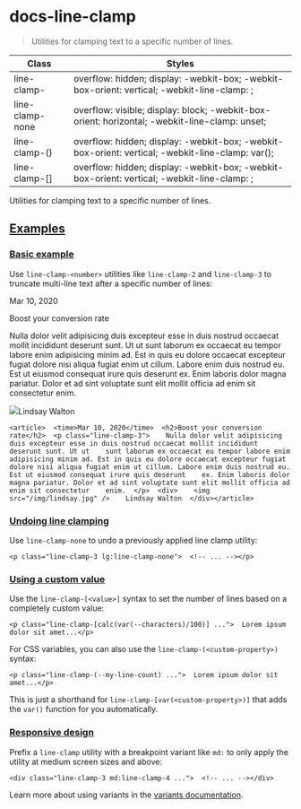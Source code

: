 # docs-line-clamp

> Utilities for clamping text to a specific number of lines.

| Class                          | Styles                                                                                                            |
| ------------------------------ | ----------------------------------------------------------------------------------------------------------------- |
| line-clamp-<number>            | overflow: hidden; display: -webkit-box; -webkit-box-orient: vertical; -webkit-line-clamp: <number>;               |
| line-clamp-none                | overflow: visible; display: block; -webkit-box-orient: horizontal; -webkit-line-clamp: unset;                     |
| line-clamp-(<custom-property>) | overflow: hidden; display: -webkit-box; -webkit-box-orient: vertical; -webkit-line-clamp: var(<custom-property>); |
| line-clamp-[<value>]           | overflow: hidden; display: -webkit-box; -webkit-box-orient: vertical; -webkit-line-clamp: <value>;                |

Utilities for clamping text to a specific number of lines.

## [Examples](#examples)

### [Basic example](#basic-example)

Use `line-clamp-<number>` utilities like `line-clamp-2` and `line-clamp-3` to truncate multi-line text after a specific number of lines:

Mar 10, 2020

Boost your conversion rate

Nulla dolor velit adipisicing duis excepteur esse in duis nostrud occaecat mollit incididunt deserunt sunt. Ut ut sunt laborum ex occaecat eu tempor labore enim adipisicing minim ad. Est in quis eu dolore occaecat excepteur fugiat dolore nisi aliqua fugiat enim ut cillum. Labore enim duis nostrud eu. Est ut eiusmod consequat irure quis deserunt ex. Enim laboris dolor magna pariatur. Dolor et ad sint voluptate sunt elit mollit officia ad enim sit consectetur enim.

![](https://images.unsplash.com/photo-1517841905240-472988babdf9?ixlib=rb-1.2.1&ixid=eyJhcHBfaWQiOjEyMDd9&auto=format&fit=facearea&facepad=2&w=256&h=256&q=80)Lindsay Walton

    <article>  <time>Mar 10, 2020</time>  <h2>Boost your conversion rate</h2>  <p class="line-clamp-3">    Nulla dolor velit adipisicing duis excepteur esse in duis nostrud occaecat mollit incididunt deserunt sunt. Ut ut    sunt laborum ex occaecat eu tempor labore enim adipisicing minim ad. Est in quis eu dolore occaecat excepteur fugiat    dolore nisi aliqua fugiat enim ut cillum. Labore enim duis nostrud eu. Est ut eiusmod consequat irure quis deserunt    ex. Enim laboris dolor magna pariatur. Dolor et ad sint voluptate sunt elit mollit officia ad enim sit consectetur    enim.  </p>  <div>    <img src="/img/lindsay.jpg" />    Lindsay Walton  </div></article>

### [Undoing line clamping](#undoing-line-clamping)

Use `line-clamp-none` to undo a previously applied line clamp utility:

    <p class="line-clamp-3 lg:line-clamp-none">  <!-- ... --></p>

### [Using a custom value](#using-a-custom-value)

Use the `line-clamp-[<value>]` syntax to set the number of lines based on a completely custom value:

    <p class="line-clamp-[calc(var(--characters)/100)] ...">  Lorem ipsum dolor sit amet...</p>

For CSS variables, you can also use the `line-clamp-(<custom-property>)` syntax:

    <p class="line-clamp-(--my-line-count) ...">  Lorem ipsum dolor sit amet...</p>

This is just a shorthand for `line-clamp-[var(<custom-property>)]` that adds the `var()` function for you automatically.

### [Responsive design](#responsive-design)

Prefix a `line-clamp` utility with a breakpoint variant like `md:` to only apply the utility at medium screen sizes and above:

    <div class="line-clamp-3 md:line-clamp-4 ...">  <!-- ... --></div>

Learn more about using variants in the [variants documentation](/docs/hover-focus-and-other-states).
